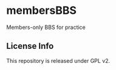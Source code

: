 # membersBBS

Members-only BBS for practice

## License Info
This repository is released under GPL v2.
